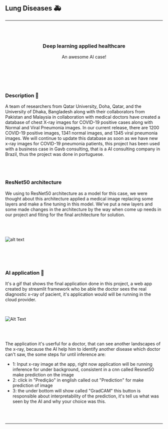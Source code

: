 ## Lung Diseases 🚑
<hr>
<br>

<br>

<!-- PROJECT LOGO -->

<h3 align="center">Deep learning applied healthcare</h3>

<p align="center">
 An awesome AI case!
 <br />
 <br />
    <br />
  </p>
</p>


<br>
<br>





### Description 📃

A team of researchers from Qatar University, Doha, Qatar, and the University of Dhaka, Bangladesh along with their collaborators from Pakistan and Malaysia in collaboration with medical doctors have created a database of chest X-ray images for COVID-19 positive cases along with Normal and Viral Pneumonia images. In our current release, there are 1200 COVID-19 positive images, 1341 normal images, and 1345 viral pneumonia images. We will continue to update this database as soon as we have new x-ray images for COVID-19 pneumonia patients, this project has been used with a business case in Gavb consulting, that is a AI consulting company in Brazil, thus the project was done in portuguese.


<br>
<br>


### ResNet50 architecture 

 We using to ResNet50 architecture as a model for this case, we were thought about this architecture applied a medical image replacing some layers and make a fine tuning in this model. We've put a new layers and some made changes in the architecture by the way when come up needs in our project and fiting for the final architecture for solution.
 
 <br>
 <br>
 
 ![alt text](https://i.stack.imgur.com/gI4zT.png)
 
 
 <br>
 <br>
 <br>
 
 
 
 
 
 ### AI application 📱
 
 It's a gif that shows the final application done in this project, a web app created by streamlit framework who be able the doctor sees the real diagnostic x-ray of pacient, it's application would will be running in the cloud provider.
 
<br>
 
 
 
 
 ![Alt Text](https://github.com/felipeoliverai/lung_diseases-cv/blob/main/utils/examples/2021-02-20_09-33-01_example_1.gif)

<br>
<br>


The application it's userful for a doctor, that can see another landscapes of the x-ray, because the AI help him to identify another disease which doctor can't saw, 
the some steps for until inference are: 

 
 * 1: Input x-ray image at the app, right now application will be running inference for under background, consistent in a cnn called Resnet50 make prediction on the image
 * 2: click in "Predição" in english called out "Prediction" for make prediction of image 
 * 3: the under bottom will show called "GradCAM" this button is responsible about interpretability of the prediction, it's tell us what was seen by the AI and why your choice was this. 
 
 
<br>
<br>
 
 

<hr>


